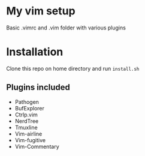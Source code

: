 # My vim setup
Basic .vimrc and .vim folder with various plugins

# Installation
Clone this repo on home directory and run `install.sh`

## Plugins included
- Pathogen
- BufExplorer
- Ctrlp.vim
- NerdTree
- Tmuxline
- Vim-airline
- Vim-fugitive
- Vim-Commentary
